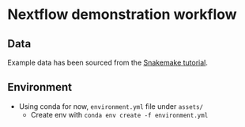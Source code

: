 
# Nextflow demonstration workflow


## Data

Example data has been sourced from the [Snakemake tutorial](https://github.com/snakemake/snakemake-tutorial-data.git).


## Environment

- Using conda for now, `environment.yml` file under `assets/`
    - Create env with `conda env create -f environment.yml`